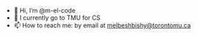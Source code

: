 - 👋 Hi, I’m @m-el-code
- 👀 I currently go to TMU for CS
- 📫 How to reach me: by email at melbeshbishy@torontomu.ca 

<!---
m-el-code/m-el-code is a ✨ special ✨ repository because its `README.md` (this file) appears on your GitHub profile.
You can click the Preview link to take a look at your changes.
--->
